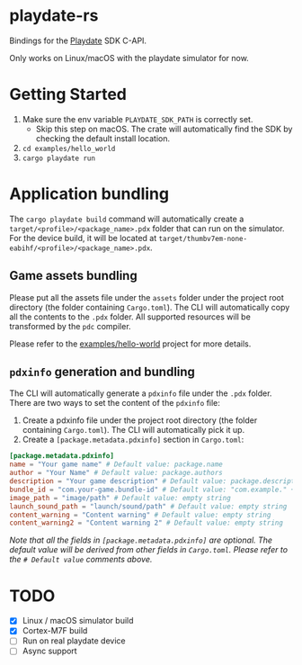 # playdate-rs

Bindings for the [Playdate](https://play.date) SDK C-API.

Only works on Linux/macOS with the playdate simulator for now.

# Getting Started

1. Make sure the env variable `PLAYDATE_SDK_PATH` is correctly set.
   * Skip this step on macOS. The crate will automatically find the SDK by checking the default install location.
2. `cd examples/hello_world`
3. `cargo playdate run`

# Application bundling

The `cargo playdate build` command will automatically create a `target/<profile>/<package_name>.pdx` folder that can run on the simulator. For the device build, it will be located at `target/thumbv7em-none-eabihf/<profile>/<package_name>.pdx`.

## Game assets bundling

Please put all the assets file under the `assets` folder under the project root directory (the folder containing `Cargo.toml`). The CLI will automatically copy all the contents to the `.pdx` folder. All supported resources will be transformed by the `pdc` compiler.

Please refer to the [examples/hello-world](examples/hello-world) project for more details.

##  `pdxinfo` generation and bundling

The CLI will automatically generate a `pdxinfo` file under the `.pdx` folder. There are two ways to set the content of the `pdxinfo` file:

1. Create a pdxinfo file under the project root directory (the folder containing `Cargo.toml`). The CLI will automatically pick it up.
2. Create a `[package.metadata.pdxinfo]` section in `Cargo.toml`:

```toml
[package.metadata.pdxinfo]
name = "Your game name" # Default value: package.name
author = "Your Name" # Default value: package.authors
description = "Your game description" # Default value: package.description
bundle_id = "com.your-game.bundle-id" # Default value: "com.example." + package.name
image_path = "image/path" # Default value: empty string
launch_sound_path = "launch/sound/path" # Default value: empty string
content_warning = "Content warning" # Default value: empty string
content_warning2 = "Content warning 2" # Default value: empty string
```

_Note that all the fields in `[package.metadata.pdxinfo]` are optional. The default value will be derived from other fields in `Cargo.toml`. Please refer to the `# Default value` comments above._

# TODO

* [x] Linux / macOS simulator build
* [x] Cortex-M7F build
* [ ] Run on real playdate device
* [ ] Async support